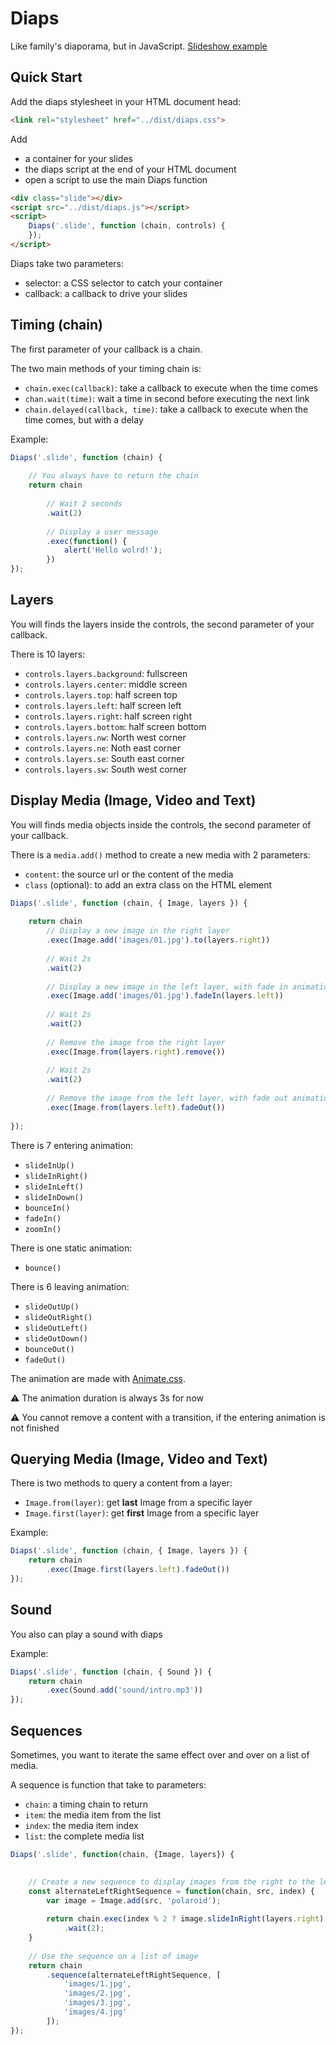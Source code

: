 # Diaps

Like family's diaporama, but in JavaScript. [Slideshow example](https://tzi.github.io/diaps/example/)

## Quick Start

Add the diaps stylesheet in your HTML document head:

```html
<link rel="stylesheet" href="../dist/diaps.css">
```

Add 
 - a container for your slides
 - the diaps script at the end of your HTML document
 - open a script to use the main Diaps function
 
```html
<div class="slide"></div>
<script src="../dist/diaps.js"></script>
<script>
    Diaps('.slide', function (chain, controls) {
    });
</script>
```

Diaps take two parameters:

 - selector: a CSS selector to catch your container
 - callback: a callback to drive your slides

## Timing (chain)

The first parameter of your callback is a chain.

The two main methods of your timing chain is:

 - `chain.exec(callback)`: take a callback to execute when the time comes
 - `chan.wait(time)`: wait a time in second before executing the next link
 - `chain.delayed(callback, time)`: take a callback to execute when the time comes, but with a delay

Example:

```js
Diaps('.slide', function (chain) {
    
    // You always have to return the chain
    return chain
    
        // Wait 2 seconds
        .wait(2)
        
        // Display a user message
        .exec(function() {
            alert('Hello wolrd!');
        })
});
```

## Layers

You will finds the layers inside the controls, the second parameter of your callback.

There is 10 layers:

- `controls.layers.background`: fullscreen
- `controls.layers.center`: middle screen
- `controls.layers.top`: half screen top
- `controls.layers.left`: half screen left
- `controls.layers.right`: half screen right
- `controls.layers.bottom`: half screen bottom
- `controls.layers.nw`: North west corner
- `controls.layers.ne`: Noth east corner
- `controls.layers.se`: South east corner
- `controls.layers.sw`: South west corner
 

## Display Media (Image, Video and Text)

You will finds media objects inside the controls, the second parameter of your callback.

There is a `media.add()` method to create a new media with 2 parameters:
 - `content`: the source url or the content of the media
 - `class` (optional): to add an extra class on the HTML element  

```js
Diaps('.slide', function (chain, { Image, layers }) {
    
    return chain
        // Display a new image in the right layer
        .exec(Image.add('images/01.jpg').to(layers.right))
        
        // Wait 2s
        .wait(2)
        
        // Display a new image in the left layer, with fade in animation
        .exec(Image.add('images/01.jpg').fadeIn(layers.left))
        
        // Wait 2s
        .wait(2)
        
        // Remove the image from the right layer
        .exec(Image.from(layers.right).remove())
        
        // Wait 2s
        .wait(2)
        
        // Remove the image from the left layer, with fade out animation
        .exec(Image.from(layers.left).fadeOut())
        
});
```

There is 7 entering animation:

 - `slideInUp()`
 - `slideInRight()`
 - `slideInLeft()`
 - `slideInDown()`
 - `bounceIn()`
 - `fadeIn()`
 - `zoomIn()`
 
There is one static animation:

 - `bounce()`

There is 6 leaving animation:

 - `slideOutUp()`
 - `slideOutRight()`
 - `slideOutLeft()`
 - `slideOutDown()`
 - `bounceOut()`
 - `fadeOut()`

The animation are made with [Animate.css](https://daneden.github.io/animate.css/).

:warning: The animation duration is always 3s for now

:warning: You cannot remove a content with a transition, if the entering animation is not finished

## Querying Media (Image, Video and Text)

There is two methods to query a content from a layer:
 - `Image.from(layer)`: get **last** Image from a specific layer
 - `Image.first(layer)`: get **first** Image from a specific layer   

Example:

```js
Diaps('.slide', function (chain, { Image, layers }) {
    return chain
        .exec(Image.first(layers.left).fadeOut())
});
```

## Sound

You also can play a sound with diaps

Example:

```js
Diaps('.slide', function (chain, { Sound }) {
    return chain
        .exec(Sound.add('sound/intro.mp3'))
});
```

## Sequences

Sometimes, you want to iterate the same effect over and over on a list of media.

A sequence is function that take to parameters:
 - `chain`: a timing chain to return
 - `item`: the media item from the list
 - `index`: the media item index
 - `list`: the complete media list

```js
Diaps('.slide', function(chain, {Image, layers}) {
    

    // Create a new sequence to display images from the right to the left
    const alternateLeftRightSequence = function(chain, src, index) {
        var image = Image.add(src, 'polaroid');
        
        return chain.exec(index % 2 ? image.slideInRight(layers.right) : image.slideInLeft(layers.left))
            .wait(2);
    }
    
    // Use the sequence on a list of image
    return chain
        .sequence(alternateLeftRightSequence, [
            'images/1.jpg',
            'images/2.jpg',
            'images/3.jpg',
            'images/4.jpg'
        ]);
});
```
